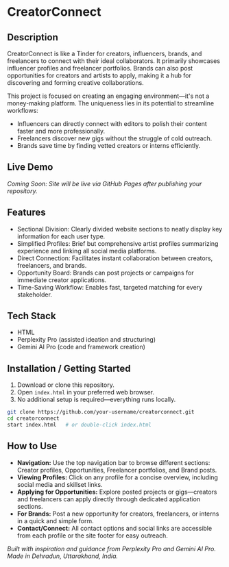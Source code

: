 # CreatorConnect

## Description

CreatorConnect is like a Tinder for creators, influencers, brands, and freelancers to connect with their ideal collaborators. It primarily showcases influencer profiles and freelancer portfolios. Brands can also post opportunities for creators and artists to apply, making it a hub for discovering and forming creative collaborations.

This project is focused on creating an engaging environment—it's not a money-making platform. The uniqueness lies in its potential to streamline workflows:  
- Influencers can directly connect with editors to polish their content faster and more professionally.  
- Freelancers discover new gigs without the struggle of cold outreach.  
- Brands save time by finding vetted creators or interns efficiently.

## Live Demo

*Coming Soon: Site will be live via GitHub Pages after publishing your repository.*

## Features

- Sectional Division: Clearly divided website sections to neatly display key information for each user type.
- Simplified Profiles: Brief but comprehensive artist profiles summarizing experience and linking all social media platforms.
- Direct Connection: Facilitates instant collaboration between creators, freelancers, and brands.
- Opportunity Board: Brands can post projects or campaigns for immediate creator applications.
- Time-Saving Workflow: Enables fast, targeted matching for every stakeholder.

## Tech Stack

- HTML
- Perplexity Pro (assisted ideation and structuring)
- Gemini AI Pro (code and framework creation)

## Installation / Getting Started

1. Download or clone this repository.
2. Open `index.html` in your preferred web browser.
3. No additional setup is required—everything runs locally.

```bash
git clone https://github.com/your-username/creatorconnect.git
cd creatorconnect
start index.html   # or double-click index.html
```

## How to Use

- **Navigation:** Use the top navigation bar to browse different sections: Creator profiles, Opportunities, Freelancer portfolios, and Brand posts.
- **Viewing Profiles:** Click on any profile for a concise overview, including social media and skillset links.
- **Applying for Opportunities:** Explore posted projects or gigs—creators and freelancers can apply directly through dedicated application sections.
- **For Brands:** Post a new opportunity for creators, freelancers, or interns in a quick and simple form.
- **Contact/Connect:** All contact options and social links are accessible from each profile or the site footer for easy outreach.

*Built with inspiration and guidance from Perplexity Pro and Gemini AI Pro.*  
*Made in Dehradun, Uttarakhand, India.*
